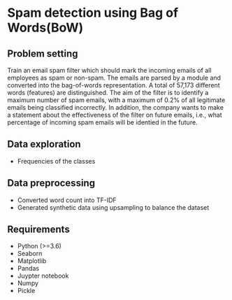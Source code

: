 # Spam detection using Bag of Words(BoW)

## Problem setting
Train an email spam filter which should mark the incoming emails of all employees as spam or non-spam.
The emails are parsed by a module and converted into the bag-of-words representation.
A total of 57,173 different words (features) are distinguished. The aim of the filter is to
identify a maximum number of spam emails, with a maximum of 0.2% of all legitimate
emails being classified incorrectly. In addition, the company wants to make a statement
about the effectiveness of the filter on future emails, i.e., what percentage of incoming
spam emails will be identied in the future.

## Data exploration
- Frequencies of the classes

## Data preprocessing
- Converted word count into TF-IDF
- Generated synthetic data using upsampling to balance the dataset

## Requirements
- Python (>=3.6)
- Seaborn
- Matplotlib
- Pandas
- Juypter notebook
- Numpy
- Pickle
